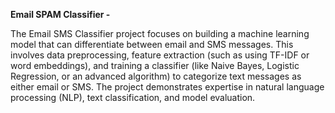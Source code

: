 **Email SPAM Classifier -**

The Email SMS Classifier project focuses on building a machine learning model that can differentiate between email and SMS messages.
This involves data preprocessing, feature extraction (such as using TF-IDF or word embeddings),
and training a classifier (like Naive Bayes, Logistic Regression, or an advanced algorithm) to categorize text messages as either email or SMS.
The project demonstrates expertise in natural language processing (NLP), text classification, and model evaluation.
